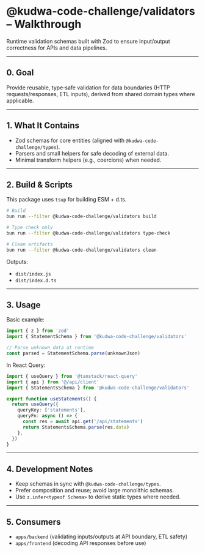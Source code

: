 # @kudwa-code-challenge/validators – Walkthrough

Runtime validation schemas built with Zod to ensure input/output correctness for APIs and data pipelines.

---

## 0. Goal

Provide reusable, type‑safe validation for data boundaries (HTTP requests/responses, ETL inputs), derived from shared domain types where applicable.

---

## 1. What It Contains

- Zod schemas for core entities (aligned with `@kudwa-code-challenge/types`).
- Parsers and small helpers for safe decoding of external data.
- Minimal transform helpers (e.g., coercions) when needed.

---

## 2. Build & Scripts

This package uses `tsup` for building ESM + d.ts.

```bash
# Build
bun run --filter @kudwa-code-challenge/validators build

# Type check only
bun run --filter @kudwa-code-challenge/validators type-check

# Clean artifacts
bun run --filter @kudwa-code-challenge/validators clean
```

Outputs:
- `dist/index.js`
- `dist/index.d.ts`

---

## 3. Usage

Basic example:

```ts
import { z } from 'zod'
import { StatementSchema } from '@kudwa-code-challenge/validators'

// Parse unknown data at runtime
const parsed = StatementSchema.parse(unknownJson)
```

In React Query:

```ts
import { useQuery } from '@tanstack/react-query'
import { api } from '@/api/client'
import { StatementsSchema } from '@kudwa-code-challenge/validators'

export function useStatements() {
  return useQuery({
    queryKey: ['statements'],
    queryFn: async () => {
      const res = await api.get('/api/statements')
      return StatementsSchema.parse(res.data)
    },
  })
}
```

---

## 4. Development Notes

- Keep schemas in sync with `@kudwa-code-challenge/types`.
- Prefer composition and reuse; avoid large monolithic schemas.
- Use `z.infer<typeof Schema>` to derive static types where needed.

---

## 5. Consumers

- `apps/backend` (validating inputs/outputs at API boundary, ETL safety)
- `apps/frontend` (decoding API responses before use)
